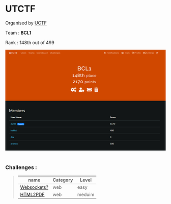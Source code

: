 # UTCTF
Organised by [UCTF](https://www.isss.io)

Team : **BCL1**

Rank : 148th out of 499

<center><img src="./images/rank.png"></img></center>

</br>

### Challenges  :
> | name        | Category    | Level   |
> | ----------- | ----------- | ------- |
> | [Websockets?](./Web/README.md#1--websockets) | web |easy    |
> | [HTML2PDF](./Web/README.md#2--html2pdf)    | web | meduim  | 